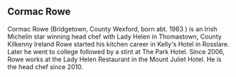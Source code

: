 ## Cormac Rowe

Cormac Rowe (Bridgetown, County Wexford, born abt. 1983 ) is an Irish Michelin star winning head chef with Lady Helen in Thomastown, County Kilkenny Ireland
Rowe started his kitchen career in Kelly's Hotel in Rosslare. Later he went to college followed by a stint at The Park Hotel. Since 2006, Rowe works at the Lady Helen Restaurant in the Mount Juliet Hotel. He is the head chef since 2010.